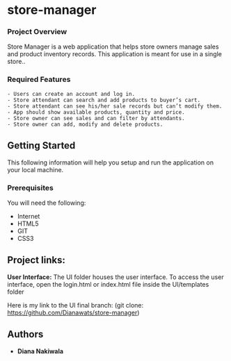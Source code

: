# store-manager

### Project Overview
Store Manager is a web application that helps store owners manage sales and product inventory
records. This application is meant for use in a single store..

### Required Features
```
- Users can create an account and log in.
- Store attendant can search and add products to buyer’s cart.
- Store attendant can see his/her sale records but can’t modify them.
- App should show available products, quantity and price.
- Store owner can see sales and can filter by attendants.
- Store owner can add, modify and delete products. 
```
## Getting Started
This following information will help you setup and run the application on your local machine.

### Prerequisites

You will need the following:
- Internet
- HTML5
- GIT
- CSS3

## Project links:
**User Interface:** 
The UI folder houses the user interface. To access the user interface, open the login.html or index.html
file inside the UI/templates folder

Here is my link to the UI final branch:
(git clone: https://github.com/Dianawats/store-manager)



## Authors

* **Diana Nakiwala**
